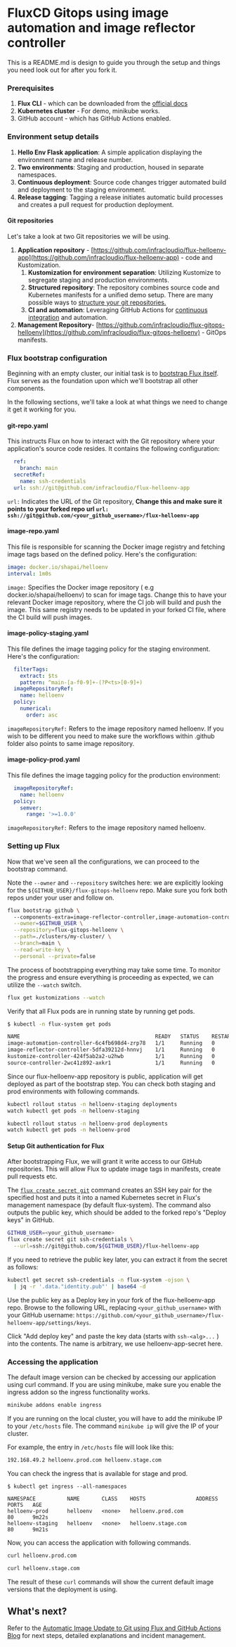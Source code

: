 # FluxCD Gitops using image automation and image reflector controller

This is a README.md is design to guide you through the setup and things you need look out for after you fork it.

### Prerequisites
1. **Flux CLI** - which can be downloaded from the [official docs](https://fluxcd.io/docs/cmd/)
2. **Kubernetes cluster** - For demo, minikube works.
3. GitHub account - which has GitHub Actions enabled.

### Environment setup details

1. **Hello Env Flask application**: A simple application displaying the environment name and release number.
2. **Two environments**: Staging and production, housed in separate namespaces.
3. **Continuous deployment**: Source code changes trigger automated build and deployment to the staging environment.
4. **Release tagging**: Tagging a release initiates automatic build processes and creates a pull request for production deployment.


#### Git repositories

Let's take a look at two Git repositories we will be using.

1. **Application repository** - [https://github.com/infracloudio/flux-helloenv-app](https://github.com/infracloudio/flux-helloenv-app)  - code and Kustomization.
   1. **Kustomization for environment separation**: Utilizing Kustomize to segregate staging and production environments. 
   2. **Structured repository**: The repository combines source code and Kubernetes manifests for a unified demo setup. There are many possible ways to [structure your git repositories.](https://fluxcd.io/flux/guides/repository-structure/)
   3. **CI and automation**: Leveraging GitHub Actions for [continuous integration](/ci-cd-consulting/) and automation.
2. **Management Repository**-  [https://github.com/infracloudio/flux-gitops-helloenv](https://github.com/infracloudio/flux-gitops-helloenv) - GitOps manifests.

### Flux bootstrap configuration

Beginning with an empty cluster, our initial task is to [bootstrap Flux itself](https://fluxcd.io/flux/cmd/flux_bootstrap/). Flux serves as the foundation upon which we'll bootstrap all other components.

In the following sections, we'll take a look at what things we need to change it get it working for you.
 
#### git-repo.yaml

This instructs Flux on how to interact with the Git repository where your application's source code resides. It contains the following configuration:

```yaml
  ref:
    branch: main
  secretRef:
    name: ssh-credentials
  url: ssh://git@github.com/infracloudio/flux-helloenv-app
```

`url:` Indicates the URL of the Git repository, **Change this and make sure it points to your forked repo url `url: ssh://git@github.com/<your_github_username>/flux-helloenv-app`**  

#### image-repo.yaml

This file is responsible for scanning the Docker image registry and fetching image tags based on the defined policy. Here's the configuration:  

```yaml
image: docker.io/shapai/helloenv
interval: 1m0s
```

`image:` Specifies the Docker image repository ( e.g docker.io/shapai/helloenv) to scan for image tags. Change this to have your relevant Docker image repository, where the CI job will build and push the image. This same registry needs to be updated in your forked CI file, where the CI build will push images.  

#### image-policy-staging.yaml 

This file defines the image tagging policy for the staging environment. Here's the configuration:  

```yaml
  filterTags:
    extract: $ts
    pattern: ^main-[a-f0-9]+-(?P<ts>[0-9]+)
  imageRepositoryRef:
    name: helloenv
  policy:
    numerical:
      order: asc
```
`imageRepositoryRef:` Refers to the image repository named helloenv. If you wish to be different you need to make sure the workflows within .github folder also points to same image repository.

#### image-policy-prod.yaml 

This file defines the image tagging policy for the production environment:  

```yaml
  imageRepositoryRef:
    name: helloenv
  policy:
    semver:
      range: '>=1.0.0'
```

`imageRepositoryRef:` Refers to the image repository named helloenv.  

### Setting up Flux

Now that we've seen all the configurations, we can proceed to the bootstrap command.

Note the `--owner` and `--repository` switches here: we are explicitly looking for the `${GITHUB_USER}/flux-gitops-helloenv` repo. Make sure you fork both repos under your user and follow on.

```sh
flux bootstrap github \ 
  --components-extra=image-reflector-controller,image-automation-controller \
  --owner=$GITHUB_USER \
  --repository=flux-gitops-helloenv \
  --path=./clusters/my-cluster/ \
  --branch=main \
  --read-write-key \
  --personal --private=false
```

The process of bootstrapping everything may take some time. To monitor the progress and ensure everything is proceeding as expected, we can utilize the `--watch` switch.

```sh
flux get kustomizations --watch
```

Verify that all Flux pods are in running state by running get pods.
```sh
$ kubectl -n flux-system get pods

NAME                                           READY   STATUS    RESTARTS   AGE
image-automation-controller-6c4fb698d4-zrp78   1/1     Running   0          29s
image-reflector-controller-5dfa39212d-hnnvj    1/1     Running   0          29s
kustomize-controller-424f5ab2a2-u2hwb          1/1     Running   0          29s
source-controller-2wc41z892-axkr1              1/1     Running   0          29s
```

Since our flux-helloenv-app repository is public, application will get deployed as part of the bootstrap step. You can check both staging and prod environments with following commands.
```sh
kubectl rollout status -n helloenv-staging deployments
watch kubectl get pods -n helloenv-staging

kubectl rollout status -n helloenv-prod deployments
watch kubectl get pods -n helloenv-prod
```

#### Setup Git authentication for Flux

After bootstrapping Flux, we will grant it write access to our GitHub repositories. This will allow Flux to update image tags in manifests, create pull requests etc.

The [`flux create secret git`](https://fluxcd.io/flux/cmd/flux_create_secret_git/) command creates an SSH key pair for the specified host and puts it into a named Kubernetes secret in Flux's management namespace (by default flux-system). The command also outputs the public key, which should be added to the forked repo's "Deploy keys" in GitHub.


```sh
GITHUB_USER=<your_github_username>
flux create secret git ssh-credentials \
  --url=ssh://git@github.com/${GITHUB_USER}/flux-helloenv-app
```

If you need to retrieve the public key later, you can extract it from the secret as follows:

```sh
kubectl get secret ssh-credentials -n flux-system -ojson \
  | jq -r '.data."identity.pub"' | base64 -d
```

Use the public key as a Deploy key in your fork of the flux-helloenv-app repo. Browse to the following URL, replacing `<your_github_username>` with your GitHub username: `https://github.com/<your_github_username>/flux-helloenv-app/settings/keys`.   

Click "Add deploy key" and paste the key data (starts with `ssh-<alg>...` ) into the contents. The name is arbitrary, we use helloenv-app-secret here.

### Accessing the application

The default image version can be checked by accessing our application using curl command. If you are using minikube, make sure you enable the ingress addon so the ingress functionality works.  

```sh
minikube addons enable ingress
```  

If you are running on the local cluster, you will have to add the minikube IP to your `/etc/hosts` file. The command `minikube ip` will give the IP of your cluster.  

For example, the entry in `/etc/hosts` file will look like this:

```sh
192.168.49.2 helloenv.prod.com helloenv.stage.com
```

You can check the ingress that is available for stage and prod.

```
$ kubectl get ingress --all-namespaces

NAMESPACE          NAME       CLASS    HOSTS                ADDRESS   PORTS   AGE
helloenv-prod      helloenv   <none>   helloenv.prod.com              80      9m22s
helloenv-staging   helloenv   <none>   helloenv.stage.com             80      9m21s
```

Now, you can access the application with following commands.

```sh
curl helloenv.prod.com

curl helloenv.stage.com
```

The result of these `curl` commands will show the current default image versions that the deployment is using.

## What's next?

Refer to the [Automatic Image Update to Git using Flux and GitHub Actions Blog](https://infracloud.io/blogs/automatic-image-update-to-git-using-flux-github-actions/) for next steps, detailed explanations and incident management.
